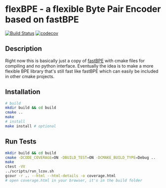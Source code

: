 # flexBPE - a flexible Byte Pair Encoder based on fastBPE

[![Build Status](https://travis-ci.org/dhpollack/flexBPE.svg?branch=master)](https://travis-ci.org/dhpollack/flexBPE)  [![codecov](https://codecov.io/gh/dhpollack/flexBPE/branch/master/graph/badge.svg)](https://codecov.io/gh/dhpollack/flexBPE)

## Description

Right now this is basically just a copy of [fastBPE](https://github.com/glample/fastBPE) with cmake files for compiling and no python interface.  Eventually the idea is to make a more flexible BPE library that's still fast like fastBPE which can easily be included in other cmake projects.

## Installation

```sh
# build
mkdir build && cd build
cmake ..
make
# install
make install # optional
```

## Run Tests
```sh
mkdir build && cd build
cmake -DCODE_COVERAGE=ON -DBUILD_TEST=ON -DCMAKE_BUILD_TYPE=Debug ..
make
ctest -VV
../scripts/run_lcov.sh
gcovr -r .. --html --html-details -o coverage.html
# open coverage.html in your browser, it's in the build folder
```
